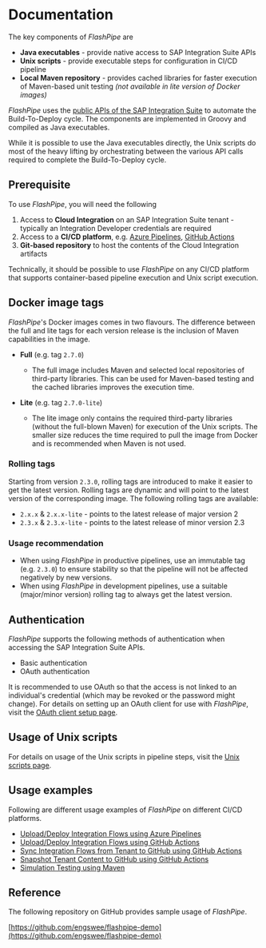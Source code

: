 # Documentation
The key components of _FlashPipe_ are
- **Java executables** - provide native access to SAP Integration Suite APIs
- **Unix scripts** - provide executable steps for configuration in CI/CD pipeline
- **Local Maven repository** - provides cached libraries for faster execution of Maven-based unit testing _(not available in lite version of Docker images)_

_FlashPipe_ uses the [public APIs of the SAP Integration Suite](https://api.sap.com/package/CloudIntegrationAPI?section=Artifacts) to automate the Build-To-Deploy cycle. The components are implemented in Groovy and compiled as Java executables.

While it is possible to use the Java executables directly, the Unix scripts do most of the heavy lifting by orchestrating between the various API calls required to complete the Build-To-Deploy cycle.

## Prerequisite
To use _FlashPipe_, you will need the following
1. Access to **Cloud Integration** on an SAP Integration Suite tenant - typically an Integration Developer credentials are required
2. Access to a **CI/CD platform**, e.g. [Azure Pipelines](https://azure.microsoft.com/en-us/services/devops/pipelines/), [GitHub Actions](https://github.com/features/actions)
3. **Git-based repository** to host the contents of the Cloud Integration artifacts

Technically, it should be possible to use _FlashPipe_ on any CI/CD platform that supports container-based pipeline execution and Unix script execution.

## Docker image tags
_FlashPipe_'s Docker images comes in two flavours. The difference between the full and lite tags for each version release is the inclusion of Maven capabilities in the image.
- **Full** (e.g. tag `2.7.0`)
  - The full image includes Maven and selected local repositories of third-party libraries. This can be used for Maven-based testing and the cached libraries improves the execution time.

- **Lite** (e.g. tag `2.7.0-lite`)
  - The lite image only contains the required third-party libraries (without the full-blown Maven) for execution of the Unix scripts. The smaller size reduces the time required to pull the image from Docker and is recommended when Maven is not used.

### Rolling tags
Starting from version `2.3.0`, rolling tags are introduced to make it easier to get the latest version. Rolling tags are dynamic and will point to the latest version of the corresponding image. The following rolling tags are available:
- `2.x.x` & `2.x.x-lite` - points to the latest release of major version 2
- `2.3.x` & `2.3.x-lite` - points to the latest release of minor version 2.3

### Usage recommendation
- When using _FlashPipe_ in productive pipelines, use an immutable tag (e.g. `2.3.0`) to ensure stability so that the pipeline will not be affected negatively by new versions.
- When using _FlashPipe_ in development pipelines, use a suitable (major/minor version) rolling tag to always get the latest version.

## Authentication
_FlashPipe_ supports the following methods of authentication when accessing the SAP Integration Suite APIs.
- Basic authentication
- OAuth authentication

It is recommended to use OAuth so that the access is not linked to an individual's credential (which may be revoked or the password might change). For details on setting up an OAuth client for use with _FlashPipe_, visit the [OAuth client setup page](oauth_client.md).

## Usage of Unix scripts
For details on usage of the Unix scripts in pipeline steps, visit the [Unix scripts page](unix-scripts.md).

## Usage examples
Following are different usage examples of _FlashPipe_ on different CI/CD platforms.
- [Upload/Deploy Integration Flows using Azure Pipelines](azure-pipelines-upload.md)
- [Upload/Deploy Integration Flows using GitHub Actions](github-actions-upload.md)
- [Sync Integration Flows from Tenant to GitHub using GitHub Actions](github-actions-sync.md)
- [Snapshot Tenant Content to GitHub using GitHub Actions](github-actions-snapshot.md)
- [Simulation Testing using Maven](simulation-testing.md)

## Reference
The following repository on GitHub provides sample usage of _FlashPipe_.

[https://github.com/engswee/flashpipe-demo](https://github.com/engswee/flashpipe-demo)